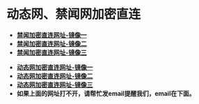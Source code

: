 <h1>动态网、禁闻网加密直连</h1> 

<div class="boxed-group-inner wiki-auxiliary-content wiki-auxiliary-content-no-bg">

  <ul class="wiki-pages" data-filterable-for="wiki-pages-filter" data-filterable-type="substring">
    <li>
      <strong><a href="http://a1.fqnews.net/" class="wiki-page-link" target="_blank">禁闻加密直连网址-镜像一</a></strong>
    </li>
    <li>
      <strong><a href="http://a1.theksj.net/" class="wiki-page-link" target="_blank">禁闻加密直连网址-镜像二</a></strong>
    </li>
    <li>
      <strong><a href="http://a1.theksj.com/" class="wiki-page-link" target="_blank">禁闻加密直连网址-镜像三</a></strong>
    </li>

  </ul>

<ul class="wiki-pages" data-filterable-for="wiki-pages-filter" data-filterable-type="substring">
    <li>
      <strong><a href="http://a1.fqnews.net/20/" class="wiki-page-link" target="_blank">动态网加密直连网址-镜像一</a></strong>
    </li>
    <li>
      <strong><a href="http://a1.theksj.net/20/" class="wiki-page-link" target="_blank">动态网加密直连网址-镜像二</a></strong>
    </li>
    <li>
      <strong><a href="http://a1.theksj.com/20/" class="wiki-page-link" target="_blank">动态网加密直连网址-镜像三</a></strong>
    </li>

   <li>
      <strong>如果上面的网址打不开，请帮忙发email提醒我们，email在下面。</strong>
    </li> 
  </ul>
</div>